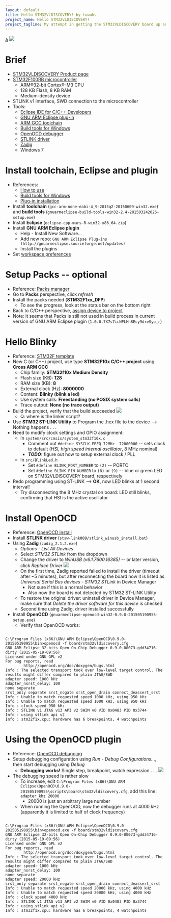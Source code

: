 ```yaml
---
layout: default
title: Hello STM32VLDISCOVERY! by tuwuhs
project_name: Hello STM32VLDISCOVERY!
project_tagline: My attempt in getting the STM32VLDISCOVERY board up and running.
---
```


[a](img/STM32VLDISCOVERY-board.jpg)
[<img src="img/STM32VLDISCOVERY-board.jpg" />](img/STM32VLDISCOVERY-board.jpg)

# Brief
- [STM32VLDISCOVERY Product page](http://www.st.com/web/en/catalog/tools/FM116/SC959/SS1532/PF250863?sc=stm32-discovery)
- [STM32F100RB microcontroller](http://www.st.com/web/catalog/mmc/FM141/SC1169/SS1031/LN775/PF216844?sc=internet/mcu/product/216844.jsp)
  - ARM®32-bit Cortex®-M3 CPU
  - 128 KB Flash, 8 KB RAM
  - Medium-density device
- STLINK v1 interface, SWD connection to the microcontroller
- Tools: 
  - [Eclipse IDE for C/C++ Developers](https://eclipse.org/downloads/)
  - [GNU ARM Eclipse plug-in](http://gnuarmeclipse.livius.net/)
  - [ARM GCC toolchain](http://launchpad.net/gcc-arm-embedded)
  - [Build tools for Windows](https://sourceforge.net/projects/gnuarmeclipse/files/Build%20Tools/)
  - [OpenOCD debugger](http://sourceforge.net/projects/gnuarmeclipse/files/OpenOCD/Windows)
  - [STLINK driver](http://www.st.com/web/en/catalog/tools/PF260219)
  - [Zadig](http://zadig.akeo.ie/)
  - Windows 7


# Install toolchain, Eclipse and plugin
- References:
  - [How to use](http://gnuarmeclipse.livius.net/blog/use/)
  - [Build tools for Windows](http://gnuarmeclipse.livius.net/blog/build-tools-windows/)
  - [Plug-in installation](http://gnuarmeclipse.livius.net/blog/plugins-install/)
- Install **toolchain** (`gcc-arm-none-eabi-4_9-2015q2-20150609-win32.exe`) and **build tools** (`gnuarmeclipse-build-tools-win32-2.4-201503242026-setup.exe`)
- Install **Eclipse** (`eclipse-cpp-mars-R-win32-x86_64.zip`)
- Install **GNU ARM Eclipse plugin**
  - Help - Install New Software...
  - Add new repo: `GNU ARM Eclipse Plug-ins (http://gnuarmeclipse.sourceforge.net/updates)`
  - Install the plugins
- Set [workspace preferences](http://gnuarmeclipse.livius.net/blog/workspace-preferences/)


# Setup Packs -- optional
- Reference: [Packs manager](http://gnuarmeclipse.livius.net/blog/packs-manager/)
- Go to **Packs** perspective, click *refresh*
- Install the packs needed (**STM32F1xx_DFP**)
  - To see the progress, look at the status bar on the bottom right 
- Back to C/C++ perspective, [assign device to project](http://gnuarmeclipse.livius.net/blog/assign-device-project/)
- Note: it seems that Packs is still not used in build process in current version of GNU ARM Eclipse plugin (`1.0.0.7X7s7icNPLHh8Ecy9dreSyo_r`) 


# Hello Blinky
- Reference: [STM32F template](http://gnuarmeclipse.livius.net/blog/stm32f-template/)
- New C (or C++) project, use type **STM32F10x C/C++ project** using **Cross ARM GCC**
  - Chip family: **STM32f10x Medium Density**
  - Flash size (KB): **128**
  - RAM size (KB): **8**
  - External clock (Hz): **8000000**
  - Content: **Blinky (blink a led)**
  - Use system calls: **Freestanding (no POSIX system calls)**
  - Trace output: **None (no trace output)**
- Build the project, verify that the build succeeded
[<img src="img/eclipse-stm32-code-150726.png" />](img/eclipse-stm32-code-150726.png)
  - Q: where is the linker script?
- Use **STM32 ST-LINK Utility** to Program the .hex file to the device --> Nothing happens . . .
- Need to modify clock settings and GPIO assignment:
  - In `system/src/cmsis/system_stm32f10x.c`
    - Comment out `#define SYSCLK_FREQ_72MHz  72000000` -- sets clock to default (*HSI, high speed internal oscillator*, 8 MHz nominal)
    - **_TODO:_** figure out how to setup external clock / PLL
  - In `src/BlinkLed.h`
    - Set `#define BLINK_PORT_NUMBER` to `(2)` -- PORTC
    - Set `#define BLINK_PIN_NUMBER` to `(8)` or `(9)` -- blue or green LED on STM32VLDISCOVERY board, respectively
- Redo programming using ST-LINK --> **OK**, now LED blinks at 1 second interval!
  - Try disconnecting the 8 MHz crystal on board: LED still blinks, confirming that HSI is the active oscillator

  
# Install OpenOCD
- Reference: [OpenOCD install](http://gnuarmeclipse.livius.net/blog/openocd-install/)
- Install **STLINK driver** (`stsw-link009/stlink_winusb_install.bat`)
- Using **Zadig** (`zadig_2.1.2.exe`)
  - *Options - List All Devices*
  - Select *STM32 STLink* from the dropdown
  - Change the driver to *WinUSB (v6.1.7600.16385)* -- or later version, click *Replace Driver*
[<img src="img/zadig-stlink-150726.png" />](img/zadig-stlink-150726.png)
  - On the first time, Zadig reported failed to install the driver (timeout after ~5 minutes), but after reconnecting the board now it is listed as *Universal Serial Bus devices - STM32 STLink* in Device Manager
    - Not sure if this is a normal behavior
    - Also now the board is not detected by STM32 ST-LINK Utility
  - To restore the original driver: uninstall driver in Device Manager, make sure that *Delete the driver software for this device* is checked
  - Second time using Zadig, driver installed successfully
- Install **OpenOCD** (`gnuarmeclipse-openocd-win32-0.9.0-201505190955-setup.exe`)
  - Verify that OpenOCD works:
<pre><code>
C:\Program Files (x86)\GNU ARM Eclipse\OpenOCD\0.9.0-201505190955\bin>openocd -f board/stm32vldiscovery.cfg
GNU ARM Eclipse 32-bits Open On-Chip Debugger 0.9.0-00073-gdd34716-dirty (2015-05-19-09:56)
Licensed under GNU GPL v2
For bug reports, read
        http://openocd.org/doc/doxygen/bugs.html
Info : The selected transport took over low-level target control. The results might differ compared to plain JTAG/SWD
adapter speed: 1000 kHz
adapter_nsrst_delay: 100
none separate
srst_only separate srst_nogate srst_open_drain connect_deassert_srst
Info : Unable to match requested speed 1000 kHz, using 950 kHz
Info : Unable to match requested speed 1000 kHz, using 950 kHz
Info : clock speed 950 kHz
Info : STLINK v1 JTAG v13 API v2 SWIM v0 VID 0x0483 PID 0x3744
Info : using stlink api v2
Info : stm32f1x.cpu: hardware has 6 breakpoints, 4 watchpoints
</code></pre>

# Using the OpenOCD plugin
- Reference: [OpenOCD debugging](http://gnuarmeclipse.livius.net/blog/openocd-debugging/)
- Setup debugging configuration using *Run - Debug Configurations...*, then start debugging using *Debug*
  - **Debugging works!** Single step, breakpoint, watch expression . . .
[<img src="img/eclipse-stm32-debugging-150726.png" />](img/eclipse-stm32-debugging-150726.png)
- The debugging speed is rather slow
  - To increase, edit `C:\Program Files (x86)\GNU ARM Eclipse\OpenOCD\0.9.0-201505190955\scripts\board\stm32vldiscovery.cfg`, add this line: `adapter_khz 20000`
    - 20000 is just an arbitrary large number
  - When running the OpenOCD, now the debugger runs at 4000 kHz (apparently it is limited to half of clock frequency)
<pre><code>
C:\Program Files (x86)\GNU ARM Eclipse\OpenOCD\0.9.0-201505190955\bin>openocd.exe -f board/stm32vldiscovery.cfg
GNU ARM Eclipse 32-bits Open On-Chip Debugger 0.9.0-00073-gdd34716-dirty (2015-05-19-09:56)
Licensed under GNU GPL v2
For bug reports, read
        http://openocd.org/doc/doxygen/bugs.html
Info : The selected transport took over low-level target control. The results might differ compared to plain JTAG/SWD
adapter speed: 1000 kHz
adapter_nsrst_delay: 100
none separate
adapter speed: 20000 kHz
srst_only separate srst_nogate srst_open_drain connect_deassert_srst
Info : Unable to match requested speed 20000 kHz, using 4000 kHz
Info : Unable to match requested speed 20000 kHz, using 4000 kHz
Info : clock speed 4000 kHz
Info : STLINK v1 JTAG v13 API v2 SWIM v0 VID 0x0483 PID 0x3744
Info : using stlink api v2
Info : stm32f1x.cpu: hardware has 6 breakpoints, 4 watchpoints
</code></pre>
